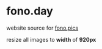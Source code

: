 # fono.day

website source for [fono.pics](https://fono.pics)

resize all images to **width** of **920px**
